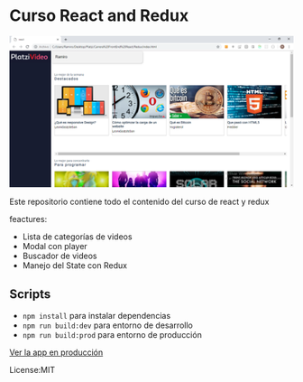 # Curso React and Redux

![Platzi videos](./assest-readme/Captura.PNG)

Este repositorio contiene todo el contenido del curso de react y redux

feactures:

* Lista de categorías de videos
* Modal con player
* Buscador de videos
* Manejo del State con Redux


## Scripts
* `npm install` para instalar dependencias
* `npm run build:dev` para entorno de desarrollo
* `npm run build:prod` para entorno de producción


[Ver la app en producción](https://redux.ramirocalocardozo.now.sh)


License:MIT
